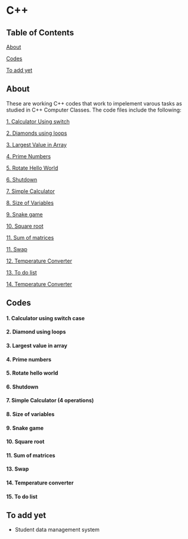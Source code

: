 # C++

## Table of Contents
[About](#about)

[Codes](#codes)

[To add yet](#to-add-yet)

## About
These are working C++ codes that work to impelement varous tasks as studied in  C++ Computer Classes. 
The code files include the following:

[1. Calculator Using switch](#calculator-using-switch-case)

[2. Diamonds using loops](#diamond-using-loops)

[3. Largest Value in Array](#largest-value-in-array)

[4. Prime Numbers](#4-prime-numbers)

[5. Rotate Hello World](#rotate-hello-world)

[6. Shutdown](#shutdown)

[7. Simple Calculator](#simple-calculator-4-operations)

[8. Size of Variables](#size-of-variables)

[9. Snake game](#snake-game)

[10. Square root](#square-root)

[11. Sum of matrices](#sum-of-matrices)

[11. Swap](#swap)

[12. Temperature Converter](#temperature-converter)

[13. To do list](#to-do-list-list)

[14. Temperature Converter](#14-temperature-converter)


## Codes
#### 1. Calculator using  switch case
#### 2. Diamond using loops
#### 3. Largest value in array
#### 4. Prime numbers
#### 5. Rotate hello world
#### 6. Shutdown
#### 7. Simple Calculator (4 operations)
#### 8. Size of variables
#### 9. Snake game
#### 10. Square root
#### 11. Sum of  matrices
#### 13. Swap
#### 14. Temperature converter
#### 15. To do list 


## To add yet
* Student data management system
